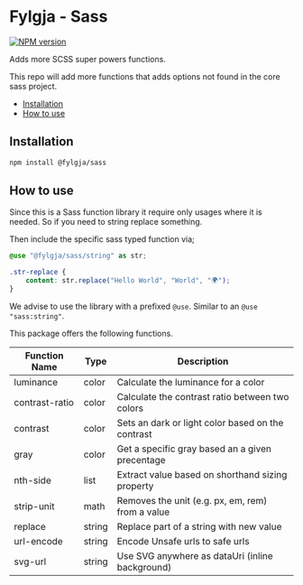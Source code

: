 # Fylgja - Sass

[![NPM version](https://img.shields.io/npm/v/@fylgja/sass.svg)](https://www.npmjs.org/package/@fylgja/sass)

Adds more SCSS super powers functions.

This repo will add more functions that adds options
not found in the core sass project.

- [Installation](#installation)
- [How to use](#how-to-use)

## Installation

```bash
npm install @fylgja/sass
```

## How to use

Since this is a Sass function library it require only usages where it is needed.
So if you need to string replace something.

Then include the specific sass typed function via;

```scss
@use "@fylgja/sass/string" as str;

.str-replace {
    content: str.replace("Hello World", "World", "🌍");
}
```

We advise to use the library with a prefixed `@use`.
Similar to an `@use "sass:string"`.

This package offers the following functions.

| Function Name  | Type   | Description                                       |
| -------------- | ------ | ------------------------------------------------- |
| luminance      | color  | Calculate the luminance for a color               |
| contrast-ratio | color  | Calculate the contrast ratio between two colors   |
| contrast       | color  | Sets an dark or light color based on the contrast |
| gray           | color  | Get a specific gray based an a given precentage   |
| nth-side       | list   | Extract value based on shorthand sizing property  |
| strip-unit     | math   | Removes the unit (e.g. px, em, rem) from a value  |
| replace        | string | Replace part of a string with new value           |
| url-encode     | string | Encode Unsafe urls to safe urls                   |
| svg-url        | string | Use SVG anywhere as dataUri (inline background)   |
